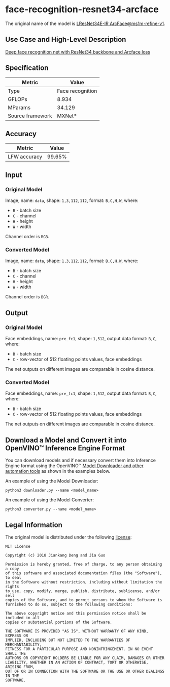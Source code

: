 # face-recognition-resnet34-arcface

The original name of the model is [LResNet34E-IR,ArcFace@ms1m-refine-v1](https://github.com/deepinsight/insightface/wiki/Model-Zoo).

## Use Case and High-Level Description

[Deep face recognition net with ResNet34 backbone and Arcface loss](https://arxiv.org/abs/1801.07698)

## Specification

| Metric            | Value         |
|-------------------|---------------|
| Type              | Face recognition |
| GFLOPs            | 8.934         |
| MParams           | 34.129        |
| Source framework  | MXNet\*       |

## Accuracy

| Metric | Value |
| ------ | ----- |
| LFW accuracy| 99.65%|

## Input

### Original Model

Image, name: `data`,  shape: `1,3,112,112`, format: `B,C,H,W`, where:

- `B` - batch size
- `C` - channel
- `H` - height
- `W` - width

Channel order is `RGB`.

### Converted Model

Image, name: `data`,  shape: `1,3,112,112`, format: `B,C,H,W`, where:

- `B` - batch size
- `C` - channel
- `H` - height
- `W` - width

Channel order is `BGR`.

## Output

### Original Model

Face embeddings, name: `pre_fc1`,  shape: `1,512`, output data format: `B,C`, where:

- `B` - batch size
- `C` - row-vector of 512 floating points values, face embeddings

The net outputs on different images are comparable in cosine distance.

### Converted Model

Face embeddings, name: `pre_fc1`,  shape: `1,512`, output data format: `B,C`, where:

- `B` - batch size
- `C` - row-vector of 512 floating points values, face embeddings

The net outputs on different images are comparable in cosine distance.

## Download a Model and Convert it into OpenVINO™ Inference Engine Format

You can download models and if necessary convert them into Inference Engine format using the OpenVINO™ [Model Downloader and other automation tools](../../../tools/downloader/README.md) as shown in the examples below.

An example of using the Model Downloader:
```
python3 downloader.py --name <model_name>
```

An example of using the Model Converter:
```
python3 converter.py --name <model_name>
```

## Legal Information

The original model is distributed under the following
[license](https://raw.githubusercontent.com/deepinsight/insightface/master/LICENSE):

```
MIT License

Copyright (c) 2018 Jiankang Deng and Jia Guo

Permission is hereby granted, free of charge, to any person obtaining a copy
of this software and associated documentation files (the "Software"), to deal
in the Software without restriction, including without limitation the rights
to use, copy, modify, merge, publish, distribute, sublicense, and/or sell
copies of the Software, and to permit persons to whom the Software is
furnished to do so, subject to the following conditions:

The above copyright notice and this permission notice shall be included in all
copies or substantial portions of the Software.

THE SOFTWARE IS PROVIDED "AS IS", WITHOUT WARRANTY OF ANY KIND, EXPRESS OR
IMPLIED, INCLUDING BUT NOT LIMITED TO THE WARRANTIES OF MERCHANTABILITY,
FITNESS FOR A PARTICULAR PURPOSE AND NONINFRINGEMENT. IN NO EVENT SHALL THE
AUTHORS OR COPYRIGHT HOLDERS BE LIABLE FOR ANY CLAIM, DAMAGES OR OTHER
LIABILITY, WHETHER IN AN ACTION OF CONTRACT, TORT OR OTHERWISE, ARISING FROM,
OUT OF OR IN CONNECTION WITH THE SOFTWARE OR THE USE OR OTHER DEALINGS IN THE
SOFTWARE.
```
